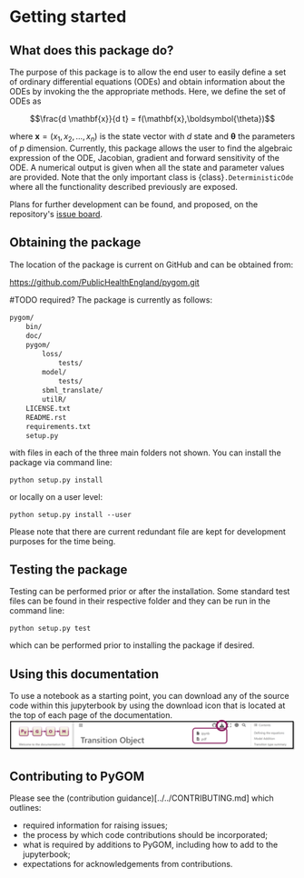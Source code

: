 # Getting started

## What does this package do?

The purpose of this package is to allow the end user to easily define a
set of ordinary differential equations (ODEs) and obtain information
about the ODEs by invoking the the appropriate methods. Here, we define
the set of ODEs as

$$\frac{d \mathbf{x}}{d t} = f(\mathbf{x},\boldsymbol{\theta})$$

where $\mathbf{x} = \left(x_{1},x_{2},\ldots,x_{n}\right)$ is the state
vector with $d$ state and $\boldsymbol{\theta}$ the parameters of $p$
dimension. Currently, this package allows the user to find the algebraic
expression of the ODE, Jacobian, gradient and forward sensitivity of the
ODE. A numerical output is given when all the state and parameter values
are provided. Note that the only important class is
{class}`.DeterministicOde` where all the
functionality described previously are exposed.

Plans for further development can be found, and proposed, on the repository's [issue board](https://github.com/ukhsa-collaboration/pygom/issues).

## Obtaining the package 

The location of the package is current on GitHub and can be obtained from:

https://github.com/PublicHealthEngland/pygom.git

#TODO required?
The package is currently as follows:

    pygom/
        bin/
        doc/
        pygom/
            loss/
                tests/
            model/
                tests/
            sbml_translate/
            utilR/
        LICENSE.txt
        README.rst
        requirements.txt
        setup.py

with files in each of the three main folders not shown. You can install
the package via command line:

    python setup.py install

or locally on a user level:

    python setup.py install --user

Please note that there are current redundant file are kept for
development purposes for the time being.

## Testing the package

Testing can be performed prior or after the installation. Some standard
test files can be found in their respective folder and they can be run
in the command line:

    python setup.py test

which can be performed prior to installing the package if desired.

## Using this documentation
To use a notebook as a starting point, you can download any of the source code within this jupyterbook by using the download icon that is located at the top of each page of the documentation.
![download file](../images/download.png)

## Contributing to PyGOM

Please see the (contribution guidance)[../../CONTRIBUTING.md] which outlines:
- required information for raising issues;
- the process by which code contributions should be incorporated;
- what is required by additions to PyGOM, including how to add to the jupyterbook;
- expectations for acknowledgements from contributions.
